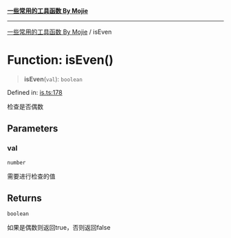 [**一些常用的工具函数 By Mojie**](../README.md)

***

[一些常用的工具函数 By Mojie](../globals.md) / isEven

# Function: isEven()

> **isEven**(`val`): `boolean`

Defined in: [is.ts:178](https://github.com/mojiefong/utils/blob/835f9f080ca618c45c936acaa9a99d1df0257c97/src/is.ts#L178)

检查是否偶数

## Parameters

### val

`number`

需要进行检查的值

## Returns

`boolean`

如果是偶数则返回true，否则返回false
